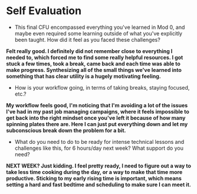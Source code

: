 # Self Evaluation

- This final CFU encompassed everything you've learned in Mod 0, and maybe even required some learning outside of what you've explicitly been taught. How did it feel as you faced these challenges?  

**Felt really good. I definitely did not remember close to everything I needed to, which forced me to find some really helpful resources. I got stuck a few times, took a break, came back and each time was able to make progress. Synthesizing all of the small things we've learned into something that has clear utility is a hugely motivating feeling.**  

- How is your workflow going, in terms of taking breaks, staying focused, etc.?  

**My workflow feels good, I'm noticing that I'm avoiding a lot of the issues I've had in my past job managing campaigns, where it feels impossible to get back into the right mindset once you've left it because of how many spinning plates there are. Here I can just put everything down and let my subconscious break down the problem for a bit.**  

- What do you need to do to be ready for intense technical lessons and challenges like this, for 6 hours/day next week? What support do you need?  

**NEXT WEEK? Just kidding. I feel pretty ready, I need to figure out a way to take less time cooking during the day, or a way to make that time more productive. Sticking to my early rising time is important, which means setting a hard and fast bedtime and scheduling to make sure I can meet it.**
